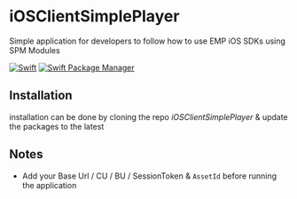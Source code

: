 # iOSClientSimplePlayer

Simple application for developers to follow how to use EMP iOS SDKs using SPM Modules

[![Swift](https://img.shields.io/badge/Swift-5.x-orange?style=flat-square)](https://img.shields.io/badge/Swift-5.3_5.4_5.5-Orange?style=flat-square)
[![Swift Package Manager](https://img.shields.io/badge/Swift_Package_Manager-compatible-orange?style=flat-square)](https://img.shields.io/badge/Swift_Package_Manager-compatible-orange?style=flat-square)


## Installation

installation can be done by cloning the repo  *iOSClientSimplePlayer* & update the packages to the latest


## Notes

* Add your Base Url / CU / BU / SessionToken & `AssetId` before running the application



